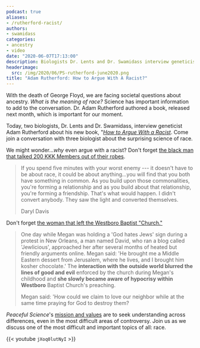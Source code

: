 ```yaml
---
podcast: true
aliases:
- /rutherford-racist/
authors:
- swamidass
categories:
- ancestry
- video
date: "2020-06-07T17:13:00"
description: Biologists Dr. Lents and Dr. Swamidass interview geneticist Adam Rutherford about his new book, How to Argue With a Racist.
headerimage:
  src: /img/2020/06/PS-rutherford-june2020.png
title: "Adam Rutherford: How to Argue With A Racist?"
---
```


With the death of George Floyd, we are facing societal questions about ancestry. *What is the meaning of race?* Science has important information to add to the conversation. Dr. Adam Rutherford authored a book, released next month, which is important for our moment.

Today, two biologists, Dr. Lents and Dr. Swamidass, interview geneticist Adam Rutherford about his new book, "[*How to Argue With a Racist*](https://amzn.to/2zTZyiR). Come join a conversation with three biologist about the surprising science of race.

We might wonder...*why* even argue with a racist? Don't forget [the black man that talked 200 KKK Members out of their robes](https://discourse.peacefulscience.org/t/black-man-talks-200-kkk-members-out-of-robes/5592).

> If you spend five minutes with your worst enemy --- it doesn't have to be about race, it could be about anything...you will find that you both have something in common. As you build upon those commonalities, you're forming a relationship and as you build about that relationship, you're forming a friendship. That's what would happen. I didn't convert anybody. They saw the light and converted themselves.
>
> Daryl Davis

Don't forget [the woman that left the Westboro Baptist "Church."](https://discourse.peacefulscience.org/t/woman-leaves-the-westboro-baptist-church/720)

> One day while Megan was holding a 'God hates Jews' sign during a protest in New Orleans, a man named David, who ran a blog called 'Jewlicious', approached her after several months of heated but friendly arguments online. Megan said: 'He brought me a Middle Eastern dessert from Jerusalem, where he lives, and I brought him kosher chocolate.' The **interaction with the outside world blurred the lines of good and evil** enforced by the church during Megan's childhood and **she slowly became aware of hypocrisy within Westboro** Baptist Church's preaching.
>
> Megan said: 'How could we claim to love our neighbor while at the same time praying for God to destroy them?

*Peaceful Science*'s [mission and values](https://peacefulscience.org/mission-and-values/) are to seek understanding across differences, even in the most difficult areas of controversy. Join us as we discuss one of the most difficult and important topics of all: race.

{{< youtube `jXoq0lutNyI` >}}
